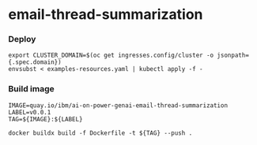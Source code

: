 # email-thread-summarization

### Deploy
```
export CLUSTER_DOMAIN=$(oc get ingresses.config/cluster -o jsonpath={.spec.domain})
envsubst < examples-resources.yaml | kubectl apply -f -
```

### Build image
```
IMAGE=quay.io/ibm/ai-on-power-genai-email-thread-summarization
LABEL=v0.0.1
TAG=${IMAGE}:${LABEL}

docker buildx build -f Dockerfile -t ${TAG} --push . 
```
